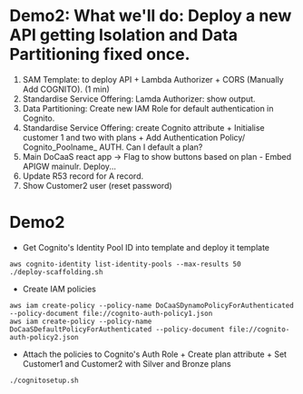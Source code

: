 # Demo2: What we'll do: Deploy a new API getting Isolation and Data Partitioning fixed once.
1. SAM Template: to deploy API + Lambda Authorizer + CORS (Manually Add COGNITO). (1 min)
2. Standardise Service Offering: Lamda Authorizer: show output.
3. Data Partitioning: Create new IAM Role for default authentication in Cognito.
4. Standardise Service Offering: create Cognito attribute + Initialise customer 1 and two with plans + Add Authentication Policy/ Cognito_Poolname_ AUTH. Can I default a plan?
5. Main DoCaaS react app -> Flag to show buttons based on plan - Embed APIGW mainulr. Deploy...
6. Update R53 record for A record.
7. Show Customer2 user (reset password)

# Demo2
* Get Cognito's Identity Pool ID into template and deploy it template
```shell
aws cognito-identity list-identity-pools --max-results 50
./deploy-scaffolding.sh
```


* Create IAM policies
```shell
aws iam create-policy --policy-name DoCaaSDynamoPolicyForAuthenticated --policy-document file://cognito-auth-policy1.json
aws iam create-policy --policy-name DoCaaSDefaultPolicyForAuthenticated --policy-document file://cognito-auth-policy2.json
```
* Attach the policies to Cognito's Auth Role + Create plan attribute + Set Customer1 and Customer2 with Silver and Bronze plans
```shell
./cognitosetup.sh
```